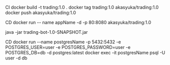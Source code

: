 CI
docker build -t trading:1.0 .
docker tag trading:1.0 akasyuka/trading:1.0
docker push akasyuka/trading:1.0

CD
docker run -- name appName -d -p 80:8080 akasyuka/trading:1.0

java -jar trading-bot-1.0-SNAPSHOT.jar

CD
docker run --name postgresName -p 5432:5432 -e POSTGRES_USER=user -e POSTGRES_PASSWORD=user -e POSTGRES_DB=db -d postgres:latest
docker exec -it postgresName psql -U user -d db

